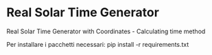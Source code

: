 # Real Solar Time Generator
Real Solar Time Generator with Coordinates - Calculating time method


Per installare i pacchetti necessari:
pip install -r requirements.txt
